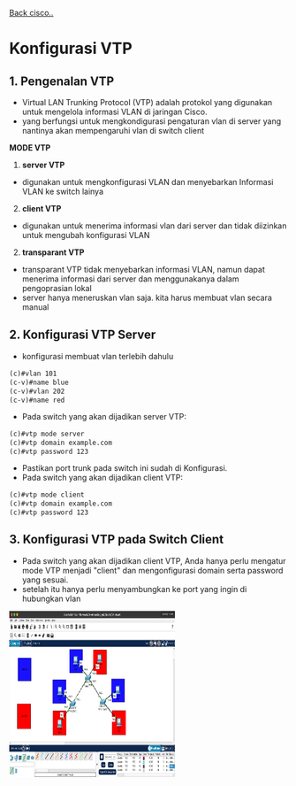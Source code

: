 <a href="00 - README.md">Back cisco..</a>

# Konfigurasi VTP

## 1. **Pengenalan VTP**
- Virtual LAN Trunking Protocol (VTP) adalah protokol yang digunakan untuk mengelola informasi VLAN di jaringan Cisco.
- yang berfungsi untuk mengkondigurasi pengaturan vlan di server yang nantinya akan mempengaruhi vlan di switch client

**MODE VTP**
1. **server VTP**
- digunakan untuk mengkonfigurasi VLAN dan menyebarkan Informasi VLAN ke switch lainya

2. **client VTP**
- digunakan untuk menerima informasi vlan dari server dan tidak diizinkan untuk mengubah konfigurasi VLAN

2. **transparant VTP**
- transparant VTP tidak menyebarkan informasi VLAN, namun dapat menerima informasi dari server dan menggunakanya dalam pengoprasian lokal
- server hanya meneruskan vlan saja. kita harus membuat vlan secara manual

## 2. **Konfigurasi VTP Server**
- konfigurasi membuat vlan terlebih dahulu
```
(c)#vlan 101
(c-v)#name blue
(c-v)#vlan 202
(c-v)#name red
```

- Pada switch yang akan dijadikan server VTP:
```
(c)#vtp mode server
(c)#vtp domain example.com
(c)#vtp password 123
```

- Pastikan port trunk pada switch ini sudah di Konfigurasi.
- Pada switch yang akan dijadikan client VTP:
```
(c)#vtp mode client
(c)#vtp domain example.com
(c)#vtp password 123
```

## 3. **Konfigurasi VTP pada Switch Client**
- Pada switch yang akan dijadikan client VTP, Anda hanya perlu mengatur mode VTP menjadi "client" dan mengonfigurasi domain serta password yang sesuai.
- setelah itu hanya perlu menyambungkan ke port yang ingin di hubungkan vlan

<img src="../../notes cisco/image/vtp.png" height="300" width="300">